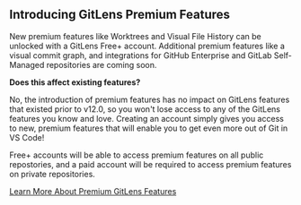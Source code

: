 ## Introducing GitLens Premium Features

New premium features like Worktrees and Visual File History can be unlocked with a GitLens Free+ account. Additional premium features like a visual commit graph, and integrations for GitHub Enterprise and GitLab Self-Managed repositories are coming soon.

**Does this affect existing features?**

No, the introduction of premium features has no impact on GitLens features that existed prior to v12.0, so you won't lose access to any of the GitLens features you know and love. Creating an account simply gives you access to new, premium features that will enable you to get even more out of Git in VS Code!

Free+ accounts will be able to access premium features on all public repostories, and a paid account will be required to access premium features on private repositories.

[Learn More About Premium GitLens Features](https://gitkraken.com/gitlens/premium-features)
